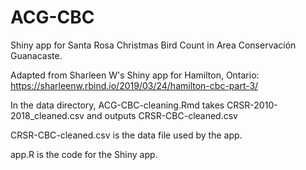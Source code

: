 # ACG-CBC

Shiny app for Santa Rosa Christmas Bird Count in Area Conservación Guanacaste.

Adapted from Sharleen W's Shiny app for Hamilton, Ontario: https://sharleenw.rbind.io/2019/03/24/hamilton-cbc-part-3/

In the data directory, ACG-CBC-cleaning.Rmd takes CRSR-2010-2018_cleaned.csv and outputs CRSR-CBC-cleaned.csv

CRSR-CBC-cleaned.csv is the data file used by the app.

app.R is the code for the Shiny app.
